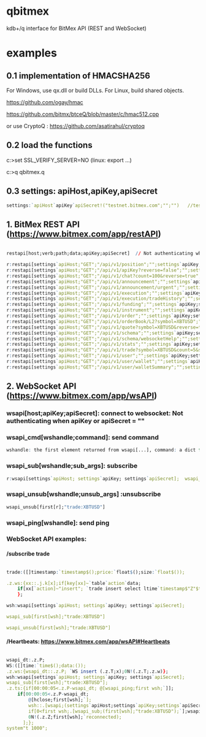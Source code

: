 # qbitmex 

kdb+/q interface for BitMex API (REST and WebSocket)

# examples

## 0.1 implementation of HMACSHA256  

For Windows, use qx.dll or build DLLs. For Linux, build shared objects.

<https://github.com/ogay/hmac>  

<https://github.com/bitmx/btceQ/blob/master/c/hmac512.cpp>

or use CryptoQ : <https://github.com/asatirahul/cryptoq>

## 0.2 load the functions

c:\>set SSL_VERIFY_SERVER=NO       (linux: export ...)

c:\>q qbitmex.q

## 0.3 settings: apiHost,apiKey,apiSecret
```q
settings:`apiHost`apiKey`apiSecret!("testnet.bitmex.com";"";"")   //testnet
```

## 1. BitMex REST API (<https://www.bitmex.com/app/restAPI>)

```q

restapi[host;verb;path;data;apiKey;apiSecret]  // Not authenticating when apiKey or apiSecret = ""

r:restapi[settings`apiHost;"GET";"/api/v1/position";"";settings`apiKey;settings`apiSecret];r`body
r:restapi[settings`apiHost;"GET";"/api/v1/apiKey?reverse=false";"";settings`apiKey;settings`apiSecret];r`body
r:restapi[settings`apiHost;"GET";"/api/v1/chat?count=100&reverse=true";"";settings`apiKey;settings`apiSecret];r`body
r:restapi[settings`apiHost;"GET";"/api/v1/announcement";"";settings`apiKey;settings`apiSecret];r`body
r:restapi[settings`apiHost;"GET";"/api/v1/announcement/urgent";"";settings`apiKey;settings`apiSecret];r`body
r:restapi[settings`apiHost;"GET";"/api/v1/execution";"";settings`apiKey;settings`apiSecret];r`body
r:restapi[settings`apiHost;"GET";"/api/v1/execution/tradeHistory";"";settings`apiKey;settings`apiSecret];r`body
r:restapi[settings`apiHost;"GET";"/api/v1/funding";"";settings`apiKey;settings`apiSecret];r`body
r:restapi[settings`apiHost;"GET";"/api/v1/instrument";"";settings`apiKey;settings`apiSecret];r`body
r:restapi[settings`apiHost;"GET";"/api/v1/order";"";settings`apiKey;settings`apiSecret];r`body
r:restapi[settings`apiHost;"GET";"/api/v1/orderBook/L2?symbol=XBTUSD";"";settings`apiKey;settings`apiSecret];r`body
r:restapi[settings`apiHost;"GET";"/api/v1/quote?symbol=XBTUSD&reverse=true";"";settings`apiKey;settings`apiSecret];r`body
r:restapi[settings`apiHost;"GET";"/api/v1/schema";"";settings`apiKey;settings`apiSecret];r`body
r:restapi[settings`apiHost;"GET";"/api/v1/schema/websocketHelp";"";settings`apiKey;settings`apiSecret];r`body
r:restapi[settings`apiHost;"GET";"/api/v1/stats";"";settings`apiKey;settings`apiSecret];r`body
r:restapi[settings`apiHost;"GET";"/api/v1/trade?symbol=XBTUSD&count=5&start=0&startTime=2018-03-01 00:20:00";"";settings`apiKey;settings`apiSecret];r`body
r:restapi[settings`apiHost;"GET";"/api/v1/user";"";settings`apiKey;settings`apiSecret];r`body
r:restapi[settings`apiHost;"GET";"/api/v1/user/wallet";"";settings`apiKey;settings`apiSecret];r`body
r:restapi[settings`apiHost;"GET";"/api/v1/user/walletSummary";"";settings`apiKey;settings`apiSecret];r`body

```

## 2. WebSocket API (<https://www.bitmex.com/app/wsAPI>)

### wsapi[host;apiKey;apiSecret]: connect to websocket: Not authenticating when apiKey or apiSecret = ""

### wsapi_cmd[wshandle;command]: send command
```q
wshandle: the first element returned from wsapi[...], command: a dict for command args, ex: `op`args!(`subscribe;enlist `$"trade:XBTUSD")
```

### wsapi_sub[wshandle;sub_args]: subscribe
```q
r:wsapi[settings`apiHost; settings`apiKey; settings`apiSecret];  wsapi_sub[first[r];"trade:XBTUSD"]
```


### wsapi_unsub[wshandle;unsub_args] :unsubscribe
```q
wsapi_unsub[first[r];"trade:XBTUSD"] 
```

### wsapi_ping[wshandle]: send ping


### WebSocket API examples:
####  /subscribe trade

```q

trade:([]timestamp:`timestamp$();price:`float$();size:`float$());

.z.ws:{xx::.j.k[x];if[key[xx]~`table`action`data;
	if[xx[`action]~"insert"; `trade insert select ltime`timestamp$"Z"$timestamp,`float$price,`float$size from xx[`data] ]];
	};

wsh:wsapi[settings`apiHost; settings`apiKey; settings`apiSecret];  

wsapi_sub[first[wsh];"trade:XBTUSD"]

wsapi_unsub[first[wsh];"trade:XBTUSD"]

```

#### /Heartbeats: https://www.bitmex.com/app/wsAPI#Heartbeats

```q

wsapi_dt:.z.P;
WS:([]time:`time$();data:());
.z.ws:{wsapi_dt::.z.P; `WS insert (.z.T;x);0N!(.z.T;.z.w)};
wsh:wsapi[settings`apiHost; settings`apiKey; settings`apiSecret];  
wsapi_sub[first[wsh];"trade:XBTUSD"];
.z.ts:{if[00:00:05<.z.P-wsapi_dt; @[wsapi_ping;first wsh;`]];
    if[00:00:05<.z.P-wsapi_dt;
		@[hclose;first[wsh];`];
        wsh::.[wsapi;(settings`apiHost;settings`apiKey;settings`apiSecret);`];
        if[0<first wsh;.[wsapi_sub;(first[wsh];"trade:XBTUSD");`];wsapi_dt::.z.P];
        0N!(.z.Z;first[wsh];`reconnected);
	  ];};
system"t 1000";

```
